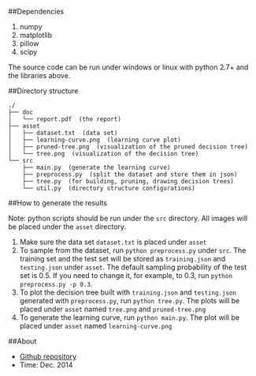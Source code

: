 ##Dependencies

1. numpy
2. matplotlib
3. pillow
4. scipy

The source code can be run under windows or linux with python 2.7+ and the libraries above.

##Directory structure

    ./
    ├── doc
    │   └── report.pdf  (the report)
    ├── asset
    │   ├── dataset.txt  (data set)
    │   ├── learning-curve.png  (learning curve plot)
    │   ├── pruned-tree.png  (visualization of the pruned decision tree)
    │   └── tree.png  (visualization of the decision tree)
    └── src
        ├── main.py  (generate the learning curve)
        ├── preprocess.py  (split the dataset and store them in json)
        ├── tree.py  (for building, pruning, drawing decision trees)
        └── util.py  (directory structure configurations)


##How to generate the results

Note: python scripts should be run under the `src` directory. All images will be placed under the `asset` directory.

1. Make sure the data set `dataset.txt` is placed under `asset`
2. To sample from the dataset, run `python preprocess.py` under `src`. The training set and the test set will be stored as `training.json` and `testing.json` under `asset`. The default sampling probability of the test set is 0.5. If you need to change it, for example, to 0.3, run `python preprocess.py -p 0.3`.
3. To plot the decision tree built with `training.json` and `testing.json` generated with `preprocess.py`, run `python tree.py`. The plots will be placed under `asset` named `tree.png` and `pruned-tree.png`
4. To generate the learning curve, run `python main.py`. The plot will be placed under `asset` named `learning-curve.png`

##About

* [Github repository](https://github.com/joyeecheung/decision-tree.git)
* Time: Dec. 2014
